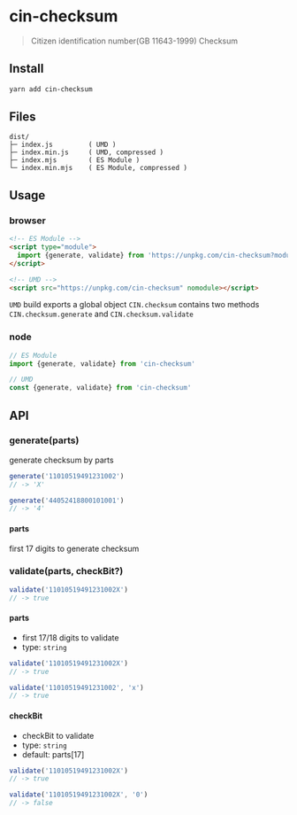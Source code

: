 # cin-checksum

> Citizen identification number(GB 11643-1999) Checksum

## Install

```bash
yarn add cin-checksum
```

## Files

```text
dist/
├─ index.js         ( UMD )
├─ index.min.js     ( UMD, compressed )
├─ index.mjs        ( ES Module )
└─ index.min.mjs    ( ES Module, compressed )
```

## Usage

### browser

```html
<!-- ES Module -->
<script type="module">
  import {generate, validate} from 'https://unpkg.com/cin-checksum?module'
</script>

<!-- UMD -->
<script src="https://unpkg.com/cin-checksum" nomodule></script>
```

`UMD` build exports a global object `CIN.checksum` contains two methods `CIN.checksum.generate` and `CIN.checksum.validate`

### node

```js
// ES Module
import {generate, validate} from 'cin-checksum'
```

```js
// UMD
const {generate, validate} from 'cin-checksum'
```

## API

### generate(parts)

generate checksum by parts

```js
generate('11010519491231002')
// -> 'X'

generate('44052418800101001')
// -> '4'
```

#### parts

first 17 digits to generate checksum

### validate(parts, checkBit?)

```js
validate('11010519491231002X')
// -> true
```

<!-- markdownlint-disable MD024 -->

#### parts

<!-- markdownlint-enable MD024 -->

- first 17/18 digits to validate
- type: `string`

```js
validate('11010519491231002X')
// -> true

validate('11010519491231002', 'x')
// -> true
```

#### checkBit

- checkBit to validate
- type: `string`
- default: parts[17]

```js
validate('11010519491231002X')
// -> true

validate('11010519491231002X', '0')
// -> false
```
